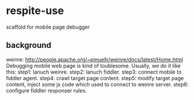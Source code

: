 respite-use
=================================== 
scaffold for mobile page debugger

background
-----------------------------------
weinre: http://people.apache.org/~pmuellr/weinre/docs/latest/Home.html
Debugging mobile web page is kind of toublesome. Usually, we do it like this:
step1: lanuch weinre.
step2: lanuch fiddler.
step3: connect mobile to fiddler agent.
step4: crawl target page content.
step5: modify target page content, inject some js code which used to connect to weinre server.
step6: configure fiddler responser rules.





